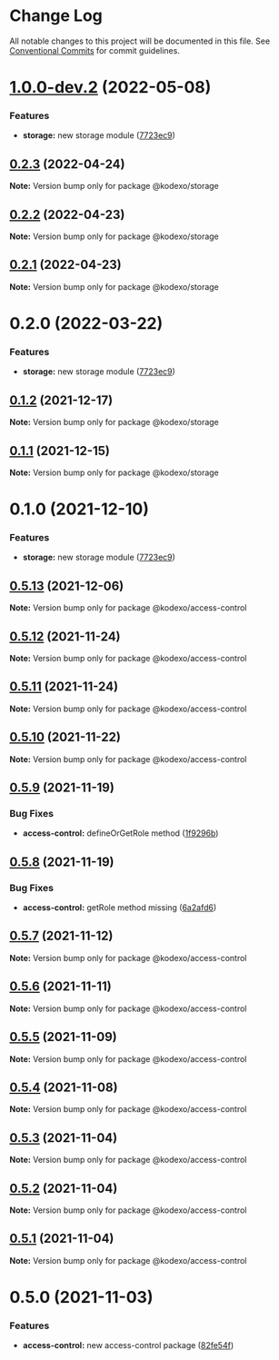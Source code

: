 # Change Log

All notable changes to this project will be documented in this file.
See [Conventional Commits](https://conventionalcommits.org) for commit guidelines.

# [1.0.0-dev.2](https://github.com/Uminily/kodexo/compare/v0.1.2...v1.0.0-dev.2) (2022-05-08)


### Features

* **storage:** new storage module ([7723ec9](https://github.com/Uminily/kodexo/commit/7723ec90f7c0c1e4b31eb300edf1b152ef0ccfbf))





## [0.2.3](https://github.com/Uminily/kodexo/compare/@kodexo/storage@0.2.2...@kodexo/storage@0.2.3) (2022-04-24)

**Note:** Version bump only for package @kodexo/storage





## [0.2.2](https://github.com/Uminily/kodexo/compare/@kodexo/storage@0.2.1...@kodexo/storage@0.2.2) (2022-04-23)

**Note:** Version bump only for package @kodexo/storage





## [0.2.1](https://github.com/Uminily/kodexo/compare/@kodexo/storage@0.2.0...@kodexo/storage@0.2.1) (2022-04-23)

**Note:** Version bump only for package @kodexo/storage





# 0.2.0 (2022-03-22)


### Features

* **storage:** new storage module ([7723ec9](https://github.com/Uminily/kodexo/commit/7723ec90f7c0c1e4b31eb300edf1b152ef0ccfbf))





## [0.1.2](https://github.com/Uminily/kodexo/compare/@kodexo/storage@0.1.1...@kodexo/storage@0.1.2) (2021-12-17)

**Note:** Version bump only for package @kodexo/storage





## [0.1.1](https://github.com/Uminily/kodexo/compare/@kodexo/storage@0.1.0...@kodexo/storage@0.1.1) (2021-12-15)

**Note:** Version bump only for package @kodexo/storage





# 0.1.0 (2021-12-10)


### Features

* **storage:** new storage module ([7723ec9](https://github.com/Uminily/kodexo/commit/7723ec90f7c0c1e4b31eb300edf1b152ef0ccfbf))





## [0.5.13](https://github.com/Uminily/kodexo/compare/@kodexo/access-control@0.5.12...@kodexo/access-control@0.5.13) (2021-12-06)

**Note:** Version bump only for package @kodexo/access-control





## [0.5.12](https://github.com/Uminily/kodexo/compare/@kodexo/access-control@0.5.11...@kodexo/access-control@0.5.12) (2021-11-24)

**Note:** Version bump only for package @kodexo/access-control





## [0.5.11](https://github.com/Uminily/kodexo/compare/@kodexo/access-control@0.5.10...@kodexo/access-control@0.5.11) (2021-11-24)

**Note:** Version bump only for package @kodexo/access-control





## [0.5.10](https://github.com/Uminily/kodexo/compare/@kodexo/access-control@0.5.9...@kodexo/access-control@0.5.10) (2021-11-22)

**Note:** Version bump only for package @kodexo/access-control





## [0.5.9](https://github.com/Uminily/kodexo/compare/@kodexo/access-control@0.5.8...@kodexo/access-control@0.5.9) (2021-11-19)


### Bug Fixes

* **access-control:** defineOrGetRole method ([1f9296b](https://github.com/Uminily/kodexo/commit/1f9296bbee99e9183b2ee43786dfda06c8b25925))





## [0.5.8](https://github.com/Uminily/kodexo/compare/@kodexo/access-control@0.5.7...@kodexo/access-control@0.5.8) (2021-11-19)


### Bug Fixes

* **access-control:** getRole method missing ([6a2afd6](https://github.com/Uminily/kodexo/commit/6a2afd61b34e8f74fba7e306923ce92469807b08))





## [0.5.7](https://github.com/Uminily/kodexo/compare/@kodexo/access-control@0.5.6...@kodexo/access-control@0.5.7) (2021-11-12)

**Note:** Version bump only for package @kodexo/access-control





## [0.5.6](https://github.com/Uminily/kodexo/compare/@kodexo/access-control@0.5.5...@kodexo/access-control@0.5.6) (2021-11-11)

**Note:** Version bump only for package @kodexo/access-control





## [0.5.5](https://github.com/Uminily/kodexo/compare/@kodexo/access-control@0.5.4...@kodexo/access-control@0.5.5) (2021-11-09)

**Note:** Version bump only for package @kodexo/access-control





## [0.5.4](https://github.com/Uminily/kodexo/compare/@kodexo/access-control@0.5.3...@kodexo/access-control@0.5.4) (2021-11-08)

**Note:** Version bump only for package @kodexo/access-control





## [0.5.3](https://github.com/Uminily/kodexo/compare/@kodexo/access-control@0.5.2...@kodexo/access-control@0.5.3) (2021-11-04)

**Note:** Version bump only for package @kodexo/access-control





## [0.5.2](https://github.com/Uminily/kodexo/compare/@kodexo/access-control@0.5.1...@kodexo/access-control@0.5.2) (2021-11-04)

**Note:** Version bump only for package @kodexo/access-control





## [0.5.1](https://github.com/Uminily/kodexo/compare/@kodexo/access-control@0.5.0...@kodexo/access-control@0.5.1) (2021-11-04)

**Note:** Version bump only for package @kodexo/access-control





# 0.5.0 (2021-11-03)


### Features

* **access-control:** new access-control package ([82fe54f](https://github.com/Uminily/kodexo/commit/82fe54f9e61c80dba9d90d0a351376d95f7f0dcf))
